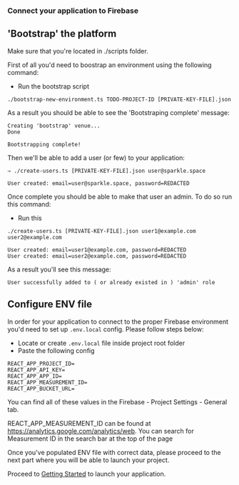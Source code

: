### Connect your application to Firebase
## 'Bootstrap' the platform

Make sure that you're located in ./scripts folder.

First of all you'd need to boostrap an environment using the following command:

* Run the bootstrap script

```
./bootstrap-new-environment.ts TODO-PROJECT-ID [PRIVATE-KEY-FILE].json
```

As a result you should be able to see the 'Bootstraping complete' message:

```
Creating 'bootstrap' venue...
Done

Bootstrapping complete!
```

Then we'll be able to add a user (or few) to your application:

```
⇒ ./create-users.ts [PRIVATE-KEY-FILE].json user@sparkle.space

User created: email=user@sparkle.space, password=REDACTED
```

Once complete you should be able to make that user an admin. To do so run this command:
* Run this

```
./create-users.ts [PRIVATE-KEY-FILE].json user1@example.com user2@example.com

User created: email=user1@example.com, password=REDACTED
User created: email=user2@example.com, password=REDACTED
```

As a result you'll see this message:

```
User successfully added to ( or already existed in ) 'admin' role
```

## Configure ENV file

In order for your application to connect to the proper Firebase environment you'd need to set up `.env.local` config. Please follow steps below:

* Locate or create `.env.local` file inside project root folder
* Paste the following config

```
REACT_APP_PROJECT_ID=
REACT_APP_API_KEY=
REACT_APP_APP_ID=
REACT_APP_MEASUREMENT_ID=
REACT_APP_BUCKET_URL=
```

You can find all of these values in the Firebase - Project Settings - General tab.

REACT_APP_MEASUREMENT_ID can be found at https://analytics.google.com/analytics/web. You can search for Measurement ID in the search bar at the top of the page

Once you've populated ENV file with correct data, please proceed to the next part where you will be able to launch your project.

Proceed to [Getting Started](docs/getting-started.md) to launch your application.
